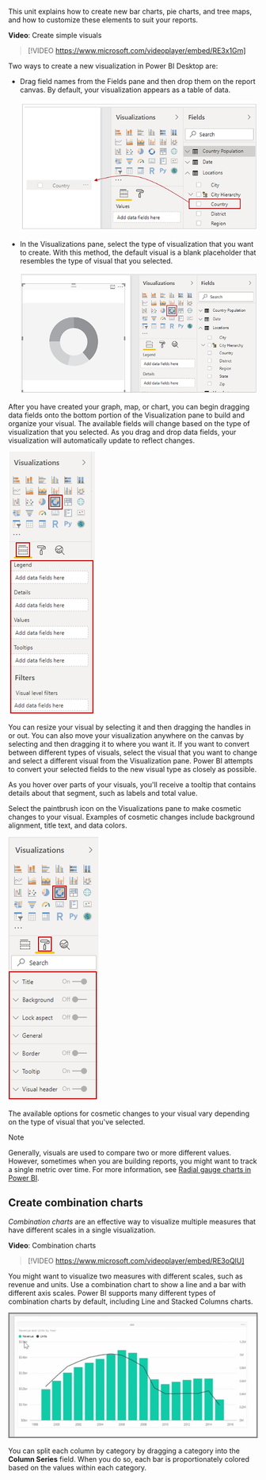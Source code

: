 This unit explains how to create new bar charts, pie charts, and tree maps, and how to customize these elements to suit your reports.

**Video**: Create simple visuals
> [!VIDEO https://www.microsoft.com/videoplayer/embed/RE3x1Gm]

Two ways to create a new visualization in Power BI Desktop are:

* Drag field names from the Fields pane and then drop them on the report canvas. By default, your visualization appears as a table of data. 
  
  ![Drag the "Country" field onto the canvas to create a visual.](../media/02-power-bi-desktop-drag-visual.png)
* In the Visualizations pane, select the type of visualization that you want to create. With this method, the default visual is a blank placeholder that resembles the type of visual that you selected.
  
  ![Screenshot of a visual selected on the Visualizations pane.](../media/02-power-bi-desktop-select-visual.png)

After you have created your graph, map, or chart, you can begin dragging data fields onto the bottom portion of the Visualization pane to build and organize your visual. The available fields will change based on the type of visualization that you selected. As you drag and drop data fields, your visualization will automatically update to reflect changes.

  ![Screenshot of the Visualizations options.](../media/02-power-bi-desktop-visual-options.png)

You can resize your visual by selecting it and then dragging the handles in or out. You can also move your visualization anywhere on the canvas by selecting and then dragging it to where you want it. If you want to convert between different types of visuals, select the visual that you want to change and select a different visual from the Visualization pane. Power BI attempts to convert your selected fields to the new visual type as closely as possible.

As you hover over parts of your visuals, you'll receive a tooltip that contains details about that segment, such as labels and total value.

Select the paintbrush icon on the Visualizations pane to make cosmetic changes to your visual. Examples of cosmetic changes include background alignment, title text, and data colors.

  ![Screenshot of the Visualizations format pane.](../media/02-power-bi-desktop-visual-format.png)

The available options for cosmetic changes to your visual vary depending on the type of visual that you've selected.

> [!NOTE] 
> Generally, visuals are used to compare two or more different values. However, sometimes when you are building reports, you might want to track a single metric over time. For more information, see [Radial gauge charts in Power BI](https://docs.microsoft.com/power-bi/visuals/power-bi-visualization-radial-gauge-charts/?azure-portal=true). 

## Create combination charts
*Combination charts* are an effective way to visualize multiple measures that have different scales in a single visualization.

**Video**: Combination charts
> [!VIDEO https://www.microsoft.com/videoplayer/embed/RE3oQlU]

You might want to visualize two measures with different scales, such as revenue and units. Use a combination chart to show a line and a bar with different axis scales. Power BI supports many different types of combination charts by default, including Line and Stacked Columns charts.

![Image of a line and bar chart combined in the same visual.](../media/3-3-1.png)

You can split each column by category by dragging a category into the **Column Series** field. When you do so, each bar is proportionately colored based on the values within each category.
